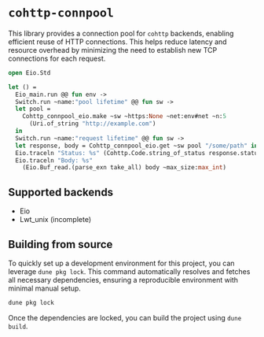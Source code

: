 # `cohttp-connpool`

This library provides a connection pool for `cohttp` backends, enabling
efficient reuse of HTTP connections. This helps reduce latency and resource
overhead by minimizing the need to establish new TCP connections for each
request.

```ocaml
open Eio.Std

let () =
  Eio_main.run @@ fun env ->
  Switch.run ~name:"pool lifetime" @@ fun sw ->
  let pool =
    Cohttp_connpool_eio.make ~sw ~https:None ~net:env#net ~n:5
      (Uri.of_string "http://example.com")
  in
  Switch.run ~name:"request lifetime" @@ fun sw ->
  let response, body = Cohttp_connpool_eio.get ~sw pool "/some/path" in
  Eio.traceln "Status: %s" (Cohttp.Code.string_of_status response.status);
  Eio.traceln "Body: %s"
    (Eio.Buf_read.(parse_exn take_all) body ~max_size:max_int)
```

## Supported backends

* Eio
* Lwt_unix (incomplete)

## Building from source

To quickly set up a development environment for this project, you can leverage
`dune pkg lock`. This command automatically resolves and fetches all necessary
dependencies, ensuring a reproducible environment with minimal manual setup.

```sh
dune pkg lock
```

Once the dependencies are locked, you can build the project using `dune build`.
